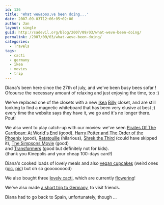 ```yaml
---
id: 136
title: 'What we&apos;ve been doing...'
date: 2007-09-03T12:06:05+02:00
author: Jan
layout: single
guid: http://sadevil.org/blog/2007/09/03/what-weve-been-doing/
permalink: /2007/09/03/what-weve-been-doing/
categories:
  - Travels
tags:
  - cacti
  - germany
  - ikea
  - movies
  - trip
---
```

Diana's been here since the 27th of july, and we've been busy bees sofar ! Ofcourse the necessary amount of relaxing and just enjoying the time, too :)

We've replaced one of the closets with a new [Ikea](http://www.ikea.com) [Billy](http://www.ikea.com/gb/en/catalog/products/13690607) closet, and are still looking to find a magnetic whiteboard that has been very elusive at best ;) every time the website says they have it, we go and it's no longer there. Pout!

We also went to play catch-up with our movies: we've seen [Pirates Of The Carribean: At World's End](http://www.imdb.com/title/tt0449088/) (good), [Harry Potter and The Order of the Phoenix](http://www.imdb.com/title/tt0944836/) (good), [Ratatouille](http://www.imdb.com/title/tt0382932/) (hilarious), [Shrek the Third](http://www.imdb.com/title/tt0413267/) (could have skipped it), [The Simpsons Movie](http://www.imdb.com/title/tt0462538/) (good) and [Transformers](http://www.imdb.com/title/tt0418279/) (good but definitely not for kids).  
(thank you Kinepolis and your cheap 100-days card!)

Diana's cooked loads of lovely meals and also [vegan cupcakes](http://sade.sadevil.org/blog/?p=109) (weird ones ([pic](/assets/images/2007/09/p8021582-me.jpg), [pic](/assets/images/2007/09/p8021585-me.jpg)) but oh so gooooooood)

We also bought three [lovely cacti](/assets/images/2007/09/IMG_3683-me.jpg), which are currently [flowering](/assets/images/2007/09/IMG_3684-me.jpg)!

We've also made [a short trip to Germany](https://kcore.org/2007/08/21/short-german-trip/), to visit friends.

Diana had to go back to Spain, unfortunately, though ...
